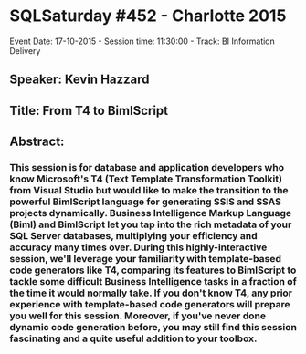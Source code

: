 # SQLSaturday #452 - Charlotte 2015
Event Date: 17-10-2015 - Session time: 11:30:00 - Track: BI Information Delivery
## Speaker: Kevin Hazzard
## Title: From T4 to BimlScript
## Abstract:
### This session is for database and application developers who know Microsoft's T4  (Text Template Transformation Toolkit) from Visual Studio but would like to make the transition to the powerful BimlScript language for generating SSIS and SSAS projects dynamically. Business Intelligence Markup Language (Biml) and BimlScript let you tap into the rich metadata of your SQL Server databases, multiplying your efficiency and accuracy many times over. During this highly-interactive session, we'll leverage your familiarity with template-based code generators like T4, comparing its features to BimlScript to tackle some difficult Business Intelligence tasks in a fraction of the time it would normally take. If you don't know T4, any prior experience with template-based code generators will prepare you well for this session. Moreover, if you've never done dynamic code generation before, you may still find this session fascinating and a quite useful addition to your toolbox.

